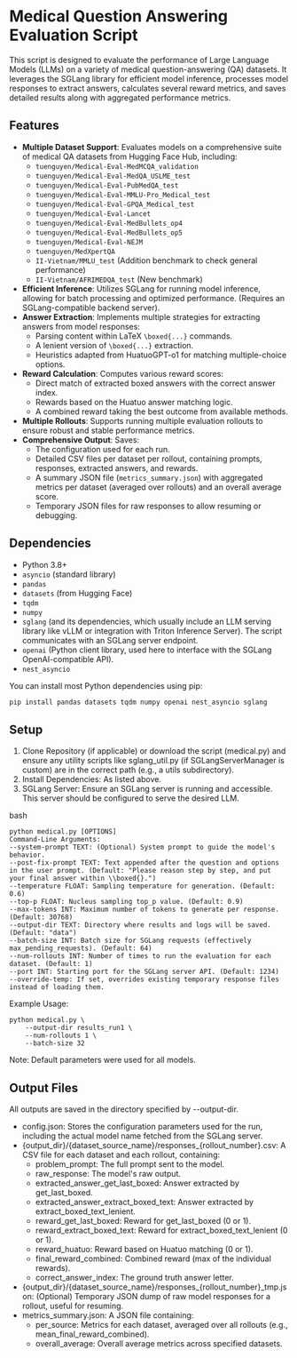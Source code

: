 # Medical Question Answering Evaluation Script

This script is designed to evaluate the performance of Large Language Models (LLMs) on a variety of medical question-answering (QA) datasets. It leverages the SGLang library for efficient model inference, processes model responses to extract answers, calculates several reward metrics, and saves detailed results along with aggregated performance metrics.

## Features

* **Multiple Dataset Support**: Evaluates models on a comprehensive suite of medical QA datasets from Hugging Face Hub, including:
    * `tuenguyen/Medical-Eval-MedMCQA_validation`
    * `tuenguyen/Medical-Eval-MedQA_USLME_test`
    * `tuenguyen/Medical-Eval-PubMedQA_test`
    * `tuenguyen/Medical-Eval-MMLU-Pro_Medical_test`
    * `tuenguyen/Medical-Eval-GPQA_Medical_test`
    * `tuenguyen/Medical-Eval-Lancet`
    * `tuenguyen/Medical-Eval-MedBullets_op4`
    * `tuenguyen/Medical-Eval-MedBullets_op5`
    * `tuenguyen/Medical-Eval-NEJM`
    * `tuenguyen/MedXpertQA`
    * `II-Vietnam/MMLU_test` (Addition benchmark to check general performance)
    * `II-Vietnam/AFRIMEDQA_test` (New benchmark)
* **Efficient Inference**: Utilizes SGLang for running model inference, allowing for batch processing and optimized performance. (Requires an SGLang-compatible backend server).
* **Answer Extraction**: Implements multiple strategies for extracting answers from model responses:
    * Parsing content within LaTeX `\boxed{...}` commands.
    * A lenient version of `\boxed{...}` extraction.
    * Heuristics adapted from HuatuoGPT-o1 for matching multiple-choice options.
* **Reward Calculation**: Computes various reward scores:
    * Direct match of extracted boxed answers with the correct answer index.
    * Rewards based on the Huatuo answer matching logic.
    * A combined reward taking the best outcome from available methods.
* **Multiple Rollouts**: Supports running multiple evaluation rollouts to ensure robust and stable performance metrics.
* **Comprehensive Output**: Saves:
    * The configuration used for each run.
    * Detailed CSV files per dataset per rollout, containing prompts, responses, extracted answers, and rewards.
    * A summary JSON file (`metrics_summary.json`) with aggregated metrics per dataset (averaged over rollouts) and an overall average score.
    * Temporary JSON files for raw responses to allow resuming or debugging.

## Dependencies

* Python 3.8+
* `asyncio` (standard library)
* `pandas`
* `datasets` (from Hugging Face)
* `tqdm`
* `numpy`
* `sglang` (and its dependencies, which usually include an LLM serving library like vLLM or integration with Triton Inference Server). The script communicates with an SGLang server endpoint.
* `openai` (Python client library, used here to interface with the SGLang OpenAI-compatible API).
* `nest_asyncio`

You can install most Python dependencies using pip:
```bash
pip install pandas datasets tqdm numpy openai nest_asyncio sglang
```


## Setup

1. Clone Repository (if applicable) or download the script (medical.py) and ensure any utility scripts like sglang_util.py (if SGLangServerManager is custom) are in the correct path (e.g., a utils subdirectory).
2. Install Dependencies: As listed above.
3. SGLang Server: Ensure an SGLang server is running and accessible. This server should be configured to serve the desired LLM.

bash
```
python medical.py [OPTIONS]
Command-Line Arguments:
--system-prompt TEXT: (Optional) System prompt to guide the model's behavior.
--post-fix-prompt TEXT: Text appended after the question and options in the user prompt. (Default: "Please reason step by step, and put your final answer within \\boxed{}.")
--temperature FLOAT: Sampling temperature for generation. (Default: 0.6)
--top-p FLOAT: Nucleus sampling top_p value. (Default: 0.9)
--max-tokens INT: Maximum number of tokens to generate per response. (Default: 30768)
--output-dir TEXT: Directory where results and logs will be saved. (Default: "data")
--batch-size INT: Batch size for SGLang requests (effectively max_pending_requests). (Default: 64)
--num-rollouts INT: Number of times to run the evaluation for each dataset. (Default: 1)
--port INT: Starting port for the SGLang server API. (Default: 1234)
--override-temp: If set, overrides existing temporary response files instead of loading them.
```
Example Usage:

```
python medical.py \
    --output-dir results_run1 \
    --num-rollouts 1 \
    --batch-size 32
```

Note: Default parameters were used for all models.

## Output Files

All outputs are saved in the directory specified by --output-dir.

* config.json: Stores the configuration parameters used for the run, including the actual model name fetched from the SGLang server.
* {output_dir}/{dataset_source_name}/responses_{rollout_number}.csv: A CSV file for each dataset and each rollout, containing:
    * problem_prompt: The full prompt sent to the model.
    * raw_response: The model's raw output.
    * extracted_answer_get_last_boxed: Answer extracted by get_last_boxed.
    * extracted_answer_extract_boxed_text: Answer extracted by extract_boxed_text_lenient.
    * reward_get_last_boxed: Reward for get_last_boxed (0 or 1).
    * reward_extract_boxed_text: Reward for extract_boxed_text_lenient (0 or 1).
    * reward_huatuo: Reward based on Huatuo matching (0 or 1).
    * final_reward_combined: Combined reward (max of the individual rewards).
    * correct_answer_index: The ground truth answer letter.
* {output_dir}/{dataset_source_name}/responses_{rollout_number}_tmp.json: (Optional) Temporary JSON dump of raw model responses for a rollout, useful for resuming.
* metrics_summary.json: A JSON file containing:
    * per_source: Metrics for each dataset, averaged over all rollouts (e.g., mean_final_reward_combined).
    * overall_average: Overall average metrics across specified datasets.
